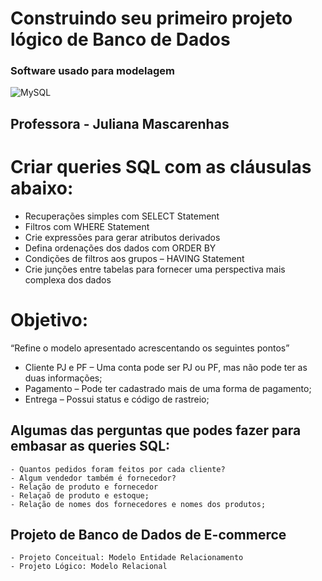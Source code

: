 

# Construindo seu primeiro projeto lógico de Banco de Dados
### Software usado para modelagem
![MySQL](https://img.shields.io/badge/MySQL-000.svg?style=for-the-badge&logo=MySQL&logoColor=Blue-light)

## Professora - Juliana Mascarenhas


# Criar queries SQL com as cláusulas abaixo: 

- Recuperações simples com SELECT Statement
- Filtros com WHERE Statement
- Crie expressões para gerar atributos derivados
- Defina ordenações dos dados com ORDER BY
- Condições de filtros aos grupos – HAVING Statement
- Crie junções entre tabelas para fornecer uma perspectiva mais complexa dos dados

# Objetivo:
“Refine o modelo apresentado acrescentando os seguintes pontos”
- Cliente PJ e PF – Uma conta pode ser PJ ou PF, mas não pode ter as duas informações;
- Pagamento – Pode ter cadastrado mais de uma forma de pagamento;
- Entrega – Possui status e código de rastreio;


## Algumas das perguntas que podes fazer para embasar as queries SQL:

	- Quantos pedidos foram feitos por cada cliente?
	- Algum vendedor também é fornecedor?
	- Relação de produto e fornecedor
	- Relaçaõ de produto e estoque;
	- Relação de nomes dos fornecedores e nomes dos produtos;




## Projeto de Banco de Dados de E-commerce

	- Projeto Conceitual: Modelo Entidade Relacionamento
	- Projeto Lógico: Modelo Relacional



